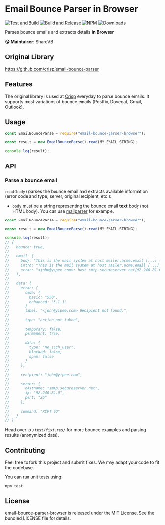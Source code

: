 # Email Bounce Parser in Browser

[![Test and Build](https://github.com/sharevb/email-bounce-parser-browser/workflows/Test%20and%20Build/badge.svg?branch=master)](https://github.com/sharevb/email-bounce-parser-browser/actions?query=workflow%3A%22Test+and+Build%22) [![Build and Release](https://github.com/sharevb/email-bounce-parser-browser/workflows/Build%20and%20Release/badge.svg)](https://github.com/sharevb/email-bounce-parser-browser/actions?query=workflow%3A%22Build+and+Release%22) [![NPM](https://img.shields.io/npm/v/email-bounce-parser.svg)](https://www.npmjs.com/package/email-bounce-parser) [![Downloads](https://img.shields.io/npm/dt/email-bounce-parser.svg)](https://www.npmjs.com/package/email-bounce-parser)

Parses bounce emails and extracts details **in Browser**

**😘 Maintainer**: ShareVB

## Original Library

https://github.com/crisp/email-bounce-parser

## Features

The original library is used at [Crisp](https://crisp.chat/) everyday to parse bounce emails.
It supports most variations of bounce emails (Postfix, Dovecat, Gmail, Outlook).

## Usage

```js
const EmailBounceParse = require("email-bounce-parser-browser");

const result = new EmailBounceParse().read(MY_EMAIL_STRING);

console.log(result);
```

## API

### Parse a bounce email

`read(body)` parses the bounce email and extracts available information (error code and type, server, original recipient, etc.):
* `body` must be a string representing the bounce email **text** body (not HTML body). You can use [mailparser](https://github.com/nodemailer/mailparser) for example.

```js
const EmailBounceParse = require("email-bounce-parser-browser");

const result = new EmailBounceParse().read(MY_EMAIL_STRING);

console.log(result);
// {
//   bounce: true,
//
//   email: {
//     body: "This is the mail system at host mailer.acme.email [...] (in reply to RCPT TO command)",
//     intro: "This is the mail system at host mailer.acme.email [...] The mail system",
//     error: "<john@yipee.com>: host smtp.secureserver.net[92.240.81.0] said: [...] (in reply to RCPT TO command)"
//   },
//
//   data: {
//     error: {
//       code: {
//         basic: "550",
//         enhanced: "5.1.1"
//       },
//       label: "<john@yipee.com> Recipient not found.",
//
//       type: "action_not_taken",
//
//       temporary: false,
//       permanent: true,
//
//       data: {
//         type: "no_such_user",
//         blocked: false,
//         spam: false
//       }
//     },
//
//     recipient: "john@yipee.com",
//
//     server: {
//       hostname: "smtp.secureserver.net",
//       ip: "92.240.81.0",
//       port: "25"
//     },
//
//     command: "RCPT TO"
//   }
// }
```

Head over to `/test/fixtures/` for more bounce examples and parsing results (anonymized data).

## Contributing

Feel free to fork this project and submit fixes. We may adapt your code to fit the codebase.

You can run unit tests using:

```
npm test
```

## License

email-bounce-parser-browser is released under the MIT License. See the bundled LICENSE file for details.

